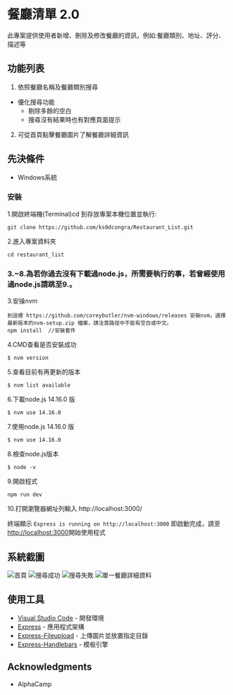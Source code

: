 # 餐廳清單 2.0

此專案提供使用者新增、刪除及修改餐廳的資訊，例如:餐廳類別、地址、評分、描述等

## 功能列表

1. 依照餐廳名稱及餐廳類別搜尋
  - 優化搜尋功能
    - 剔除多餘的空白
    - 搜尋沒有結果時也有對應頁面提示
2. 可從首頁點擊餐廳圖片了解餐廳詳細資訊

## 先決條件
* Windows系統

### 安裝

1.開啟終端機(Terminal)cd 到存放專案本機位置並執行:

```
git clone https://github.com/ks0dcongra/Restaurant_List.git
```

2.進入專案資料夾

```
cd restaurant_list
```

### 3.~8.為若你過去沒有下載過node.js，所需要執行的事，若曾經使用過node.js請跳至9.。

3.安操nvm
```
到這裡 https://github.com/coreybutler/nvm-windows/releases 安裝nvm，選擇最新版本的nvm-setup.zip 檔案，請注意路徑中不能有空白或中文。
npm install  //安裝套件
```

4.CMD查看是否安裝成功
```
$ nvm version
```

5.查看目前有再更新的版本
```
$ nvm list available
```

6.下載node.js 14.16.0 版
```
$ nvm use 14.16.0
```

7.使用node.js 14.16.0 版
```
$ nvm use 14.16.0
```

8.檢查node.js版本
```
$ node -v
```

9.開啟程式
```
npm run dev 
```

10.打開瀏覽器網址列輸入 http://localhost:3000/

終端顯示 `Express is running on http://localhost:3000` 即啟動完成，請至[http://localhost:3000](http://localhost:3000)開始使用程式

## 系統截圖
![首頁](https://github.com/ks0dcongra/restaurant_list/blob/master/public/img/0.jpg)
![搜尋成功](https://github.com/ks0dcongra/restaurant_list/blob/master/public/img/1.jpg)
![搜尋失敗](https://github.com/ks0dcongra/restaurant_list/blob/master/public/img/3.jpg)
![單一餐廳詳細資料](https://github.com/ks0dcongra/restaurant_list/blob/master/public/img/2.jpg)


## 使用工具
- [Visual Studio Code](https://visualstudio.microsoft.com/zh-hant/) - 開發環境
- [Express](https://www.npmjs.com/package/express) - 應用程式架構
- [Express-Fileupload](https://www.npmjs.com/package/express-fileupload) - 上傳圖片並放置指定目錄
- [Express-Handlebars](https://www.npmjs.com/package/express-handlebars) - 模板引擎

## Acknowledgments
* AlphaCamp